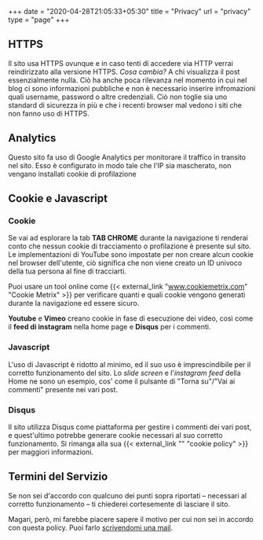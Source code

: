 +++
date = "2020-04-28T21:05:33+05:30"
title = "Privacy"
url = "privacy"
type = "page"
+++
## HTTPS
Il sito usa HTTPS ovunque e in caso tenti di accedere via HTTP verrai reindirizzato alla versione HTTPS.
_Cosa cambia?_ A chi visualizza il post essenzialmente nulla. Ciò ha anche poca rilevanza nel momento in cui nel blog ci sono informazioni pubbliche e non è necessario inserire infromazioni quali username, password o altre credenziali.
Ciò non toglie sia uno standard di sicurezza in più e che i recenti browser mal vedono i siti che non fanno uso di HTTPS.

## Analytics
Questo sito fa uso di Google Analytics per monitorare il traffico in transito nel sito.
Esso è configurato in modo tale che l'IP sia mascherato, non vengano installati cookie di profilazione

## Cookie e Javascript
### Cookie
Se vai ad esplorare la tab **TAB CHROME** durante la navigazione ti renderai conto che nessun cookie di tracciamento o profilazione è presente sul sito.
Le implementazioni di YouTube sono impostate per non creare alcun cookie nel browser dell'utente, ciò significa che non viene creato un ID univoco della tua persona al fine di tracciarti.

Puoi usare un tool online come {{< external_link "www.cookiemetrix.com" "Cookie Metrix" >}} per verificare quanti e quali cookie vengono generati durante la navigazione ed essere sicuro.

**Youtube** e **Vimeo** creano cookie in fase di esecuzione dei video, così come il **feed di instagram** nella home page e **Disqus** per i commenti.

### Javascript
L'uso di Javascript è ridotto al minimo, ed il suo uso è imprescindibile per il corretto funzionamento del sito.
Lo _slide screen_ e l'_instagram feed_ della Home ne sono un esempio, cos' come il pulsante di "Torna su"/"Vai ai commenti" presente nei vari post.

### Disqus
Il sito utilizza Disqus come piattaforma per gestire i commenti dei vari post, e quest'ultimo potrebbe generare cookie necessari al suo corretto funzionamento. Si rimanga alla sua {{< external_link "" "cookie policy" >}} per maggiori informazioni.

## Termini del Servizio
Se non sei d'accordo con qualcuno dei punti sopra riportati – necessari al corretto funzionamento – ti chiederei cortesemente di lasciare il sito.

Magari, però, mi farebbe piacere sapere il motivo per cui non sei in accordo con questa policy. Puoi farlo [scrivendomi una mail](/contatti).
